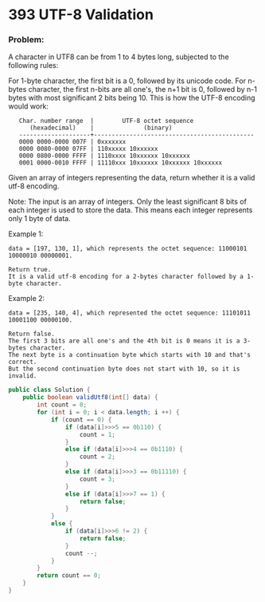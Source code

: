 # 393 UTF-8 Validation

### Problem:

A character in UTF8 can be from 1 to 4 bytes long, subjected to the following rules:

For 1-byte character, the first bit is a 0, followed by its unicode code.
For n-bytes character, the first n-bits are all one's, the n+1 bit is 0, followed by n-1 bytes with most significant 2 bits being 10.
This is how the UTF-8 encoding would work:

```
   Char. number range  |        UTF-8 octet sequence
      (hexadecimal)    |              (binary)
   --------------------+---------------------------------------------
   0000 0000-0000 007F | 0xxxxxxx
   0000 0080-0000 07FF | 110xxxxx 10xxxxxx
   0000 0800-0000 FFFF | 1110xxxx 10xxxxxx 10xxxxxx
   0001 0000-0010 FFFF | 11110xxx 10xxxxxx 10xxxxxx 10xxxxxx
```

Given an array of integers representing the data, return whether it is a valid utf-8 encoding.

Note:
The input is an array of integers. Only the least significant 8 bits of each integer is used to store the data. This means each integer represents only 1 byte of data.

Example 1:
```
data = [197, 130, 1], which represents the octet sequence: 11000101 10000010 00000001.

Return true.
It is a valid utf-8 encoding for a 2-bytes character followed by a 1-byte character.
```

Example 2:
```
data = [235, 140, 4], which represented the octet sequence: 11101011 10001100 00000100.

Return false.
The first 3 bits are all one's and the 4th bit is 0 means it is a 3-bytes character.
The next byte is a continuation byte which starts with 10 and that's correct.
But the second continuation byte does not start with 10, so it is invalid.
```

```java
public class Solution {
    public boolean validUtf8(int[] data) {
        int count = 0;
        for (int i = 0; i < data.length; i ++) {
            if (count == 0) {
                if (data[i]>>>5 == 0b110) {
                    count = 1;
                }
                else if (data[i]>>>4 == 0b1110) {
                    count = 2;
                }
                else if (data[i]>>>3 == 0b11110) {
                    count = 3;
                }
                else if (data[i]>>>7 == 1) {
                    return false;
                }
            }
            else {
                if (data[i]>>>6 != 2) {
                    return false;
                }
                count --;
            }
        }
        return count == 0;
    }
}
```